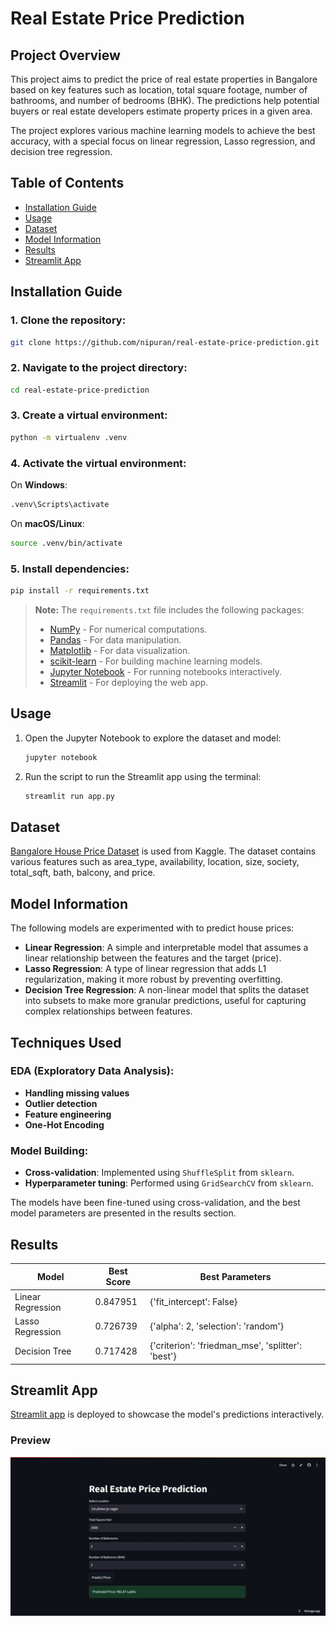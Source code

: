 # Real Estate Price Prediction

## Project Overview

This project aims to predict the price of real estate properties in Bangalore based on key features such as location, total square footage, number of bathrooms, and number of bedrooms (BHK). The predictions help potential buyers or real estate developers estimate property prices in a given area.

The project explores various machine learning models to achieve the best accuracy, with a special focus on linear regression, Lasso regression, and decision tree regression.

## Table of Contents

- [Installation Guide](#installation-guide)
- [Usage](#usage)
- [Dataset](#dataset)
- [Model Information](#model-information)
- [Results](#results)
- [Streamlit App](#streamlit-app)

## Installation Guide

### 1. Clone the repository:
   ```bash
   git clone https://github.com/nipuran/real-estate-price-prediction.git
   ```

### 2. Navigate to the project directory:
   ```bash
   cd real-estate-price-prediction
   ```

### 3. Create a virtual environment:
   ```bash
   python -m virtualenv .venv
   ```

### 4. Activate the virtual environment:
   On **Windows**:
   ```bash
   .venv\Scripts\activate
   ```
   On **macOS/Linux**:
   ```bash
   source .venv/bin/activate
   ```

### 5. Install dependencies:
   ```bash
   pip install -r requirements.txt
   ```

   > **Note:** The `requirements.txt` file includes the following packages:
   > - [NumPy](https://pypi.org/project/numpy/) - For numerical computations.
   > - [Pandas](https://pypi.org/project/pandas/) - For data manipulation.
   > - [Matplotlib](https://pypi.org/project/matplotlib/) - For data visualization.
   > - [scikit-learn](https://pypi.org/project/scikit-learn/) - For building machine learning models.
   > - [Jupyter Notebook](https://pypi.org/project/notebook/) - For running notebooks interactively.
   > - [Streamlit](https://pypi.org/project/streamlit/) - For deploying the web app.

## Usage

1. Open the Jupyter Notebook to explore the dataset and model:
   ```bash
   jupyter notebook
   ```

2. Run the script to run the Streamlit app using the terminal:
   ```bash
   streamlit run app.py
   ```

## Dataset

[Bangalore House Price Dataset](https://www.kaggle.com/datasets/amitabhajoy/bengaluru-house-price-data) is used from Kaggle. The dataset contains various features such as area_type, availability, location, size, society, total_sqft, bath, balcony, and price.

## Model Information

The following models are experimented with to predict house prices:

- **Linear Regression**: A simple and interpretable model that assumes a linear relationship between the features and the target (price).
- **Lasso Regression**: A type of linear regression that adds L1 regularization, making it more robust by preventing overfitting.
- **Decision Tree Regression**: A non-linear model that splits the dataset into subsets to make more granular predictions, useful for capturing complex relationships between features.

## Techniques Used

### EDA (Exploratory Data Analysis):
- **Handling missing values**
- **Outlier detection**
- **Feature engineering**
- **One-Hot Encoding**

### Model Building:
- **Cross-validation**: Implemented using `ShuffleSplit` from `sklearn`.
- **Hyperparameter tuning**: Performed using `GridSearchCV` from `sklearn`.

The models have been fine-tuned using cross-validation, and the best model parameters are presented in the results section.

## Results

| Model              | Best Score | Best Parameters                                |
|--------------------|------------|-----------------------------------------------|
| Linear Regression   | 0.847951   | {'fit_intercept': False}                      |
| Lasso Regression    | 0.726739   | {'alpha': 2, 'selection': 'random'}           |
| Decision Tree       | 0.717428   | {'criterion': 'friedman_mse', 'splitter': 'best'} |


## Streamlit App

[Streamlit app](https://real-estate-price-prediction-nipuran.streamlit.app/) is deployed to showcase the model's predictions interactively.

### Preview

<img src='preview-streamlit-app.jpeg' alt="App Preview">
